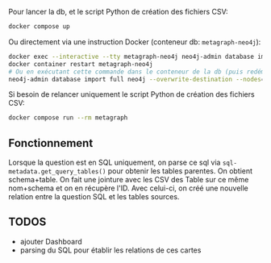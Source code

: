 Pour lancer la db, et le script Python de création des fichiers CSV:
```sh
docker compose up 
```

Ou directement via une instruction Docker (conteneur db: `metagraph-neo4j`):
```sh
docker exec --interactive --tty metagraph-neo4j neo4j-admin database import full neo4j --overwrite-destination --nodes=/root/out/nodes/tables.csv --nodes=/root/out/nodes/databases.csv --nodes=/root/out/nodes/dashboard.csv --nodes=/root/out/nodes/collections.csv --nodes=/root/out/nodes/cards_content.csv --relationships=/root/out/relations/card_relation_table.csv --relationships=/root/out/relations/card_relation_dashboard.csv --relationships=/root/out/relations/dashboard_relation_collection.csv --relationships=/root/out/relations/card_relation_card.csv --relationships=/root/out/relations/table_relation_db.csv --relationships=/root/out/relations/card_relation_collection.csv
docker container restart metagraph-neo4j
# Ou en exécutant cette commande dans le conteneur de la db (puis redémarrer le conteneur)
neo4j-admin database import full neo4j --overwrite-destination --nodes=/root/out/nodes/tables.csv --nodes=/root/out/nodes/databases.csv --nodes=/root/out/nodes/cards_content.csv  --nodes=/root/out/nodes/dashboards.csv --nodes=/root/out/nodes/collections.csv --relationships=/root/out/nodes/card_relation_table.csv --relationships=/root/out/relations/card_relation_dashboard.csv --relationships=/root/out/relations/dashboard_relation_collection.csv --relationships=/root/out/relations/card_relation_card.csv --relationships=/root/out/relations/table_relation_db.csv --relationships=/root/out/relations/card_relation_collection.csv
```

Si besoin de relancer uniquement le script Python de création des fichiers CSV:
```sh
docker compose run --rm metagraph 
```

## Fonctionnement

Lorsque la question est en SQL uniquement, on parse ce sql via `sql-metadata.get_query_tables()` pour obtenir les tables parentes. On obtient schema+table. On fait une jointure avec les CSV des Table sur ce même nom+schema et on en récupère l'ID. Avec celui-ci, on créé une nouvelle relation entre la question SQL et les tables sources.

## TODOS

- ajouter Dashboard
- parsing du SQL pour établir les relations de ces cartes
